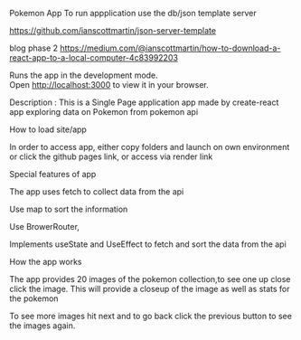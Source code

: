Pokemon App
To run appplication use the db/json template server

https://github.com/ianscottmartin/json-server-template

blog phase 2 https://medium.com/@ianscottmartin/how-to-download-a-react-app-to-a-local-computer-4c83992203

Runs the app in the development mode.\
Open [http://localhost:3000](http://localhost:3000) to view it in your browser.

Description : This is a Single Page application app made by create-react app exploring data on Pokemon from pokemon api

How to load site/app

In order to access app, either copy folders and launch on own environment or click the github pages link, or access via render link

Special features of app

The app uses fetch to collect data from the api

Use map to sort the information

Use BrowerRouter,

Implements useState and UseEffect to fetch and sort the data from the api

How the app works

The app provides 20 images of the pokemon collection,to see one up close click the image. This will provide a closeup of the image as well as stats for the pokemon

To see more images hit next and to go back click the previous button to see the images again.
